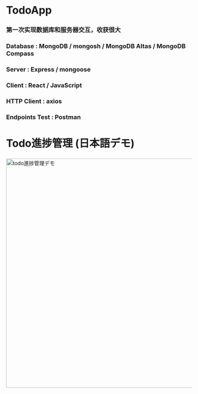 # TodoApp  
### 第一次实现数据库和服务器交互，收获很大
### 
### Database : MongoDB / mongosh / MongoDB Altas / MongoDB Compass

### Server : Express / mongoose

### Client : React / JavaScript 

### HTTP Client : axios

### Endpoints Test : Postman

# 
# Todo進捗管理 (日本語デモ)
### 

<img width="620" alt="todo進捗管理デモ" src="https://github.com/Natsuko-R/TodoApp---MongoDB-React-Express-JavaScript---Database-Server-Client/assets/124248922/39d1c413-43e5-4590-a681-557b1f91425a">
